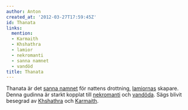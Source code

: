```yaml
---
author: Anton
created_at: '2012-03-27T17:59:45Z'
id: Thanata
links:
  mention:
  - Karmaith
  - Khshathra
  - lamior
  - nekromanti
  - sanna namnet
  - vandöd
title: Thanata
---
```


Thanata är det [sanna namnet] för nattens drottning, [lamiornas] skapare. Denna gudinna är starkt
kopplat till [nekromanti] och [vandöda]. Sägs blivit besegrad av [Khshathra] och [Karmaith].

  [sanna namnet]: sanna_namnet
  [lamiornas]: lamior
  [nekromanti]: nekromanti
  [vandöda]: vandöd
  [Khshathra]: Khshathra
  [Karmaith]: Karmaith
